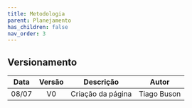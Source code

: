 ```yaml
---
title: Metodologia
parent: Planejamento
has_children: false
nav_order: 3
---
```


## Versionamento

| Data  | Versão |     Descrição     |    Autor    |
|:-----:|:------:|:-----------------:|:-----------:|
| 08/07 |   V0   | Criação da página | Tiago Buson |